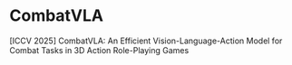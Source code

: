 # CombatVLA
[ICCV 2025] CombatVLA: An Efficient Vision-Language-Action Model for Combat Tasks in 3D Action Role-Playing Games
